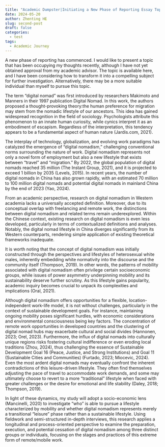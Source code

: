 ```yaml
---
title: "Academic Dumpster|Initiating a New Phase of Reporting Essay Topic"
date: 2024-05-20
author: Zhenting HE
slug: second-post
draft: false
categories:
  - test
tags:
  - Academic Journey
---
```


A new phase of reporting has commenced. I would like to present a topic that has been occupying my thoughts recently, although I have not yet obtained approval from my academic advisor. The topic is available here, and I have been considering how to transform it into a compelling subject for further investigation. Alternatively, there may be a more suitable individual than myself to pursue this topic.

The term “digital nomad” was first introduced by researchers Makimoto and Manners in their 1997 publication Digital Nomad. In this work, the authors proposed a thought-provoking theory:the human preference for migration may stem from the nomadic lifestyle of our ancestors. This idea has gained widespread recognition in the field of sociology. Psychologists attribute this phenomenon to an innate human curiosity, while cynics interpret it as an embodiment of escapism. Regardless of the interpretation, this tendency appears to be a fundamental aspect of human nature (Jardis.com, 2021).

The interplay of technology, globalization, and evolving work paradigms has catalyzed the emergence of “digital nomadism,” challenging conventional norms surrounding the nature of work. Digital nomadism represents not only a novel form of employment but also a new lifestyle that exists between “travel” and “migration.” By 2022, the global population of digital nomads reached 35 million (The Instant Group, 2021), and it is projected to exceed 1 billion by 2035 (Levels, 2015). In recent years, the number of digital nomads in China has also grown rapidly, with an estimated 70 million to 100 million digital nomads and potential digital nomads in mainland China by the end of 2023 (Yao, 2024).

From an academic perspective, research on digital nomadism in Western academia lacks a universally accepted definition. Moreover, due to its conceptual overlap with freelancing and remote work, the distinctions between digital nomadism and related terms remain underexplored. Within the Chinese context, existing research on digital nomadism is even less developed, particularly in terms of contextualized definitions and analyses. Notably, the digital nomad lifestyle in China diverges significantly from its Western counterparts, rendering simple application of existing theoretical frameworks inadequate.

It is worth noting that the concept of digital nomadism was initially constructed through the perspectives and lifestyles of heterosexual white males, inherently embedding white normativity into the discourse and the community itself (Thompson, 2019). In other words, the patterns of mobility associated with digital nomadism often privilege certain socioeconomic groups, while issues of power asymmetry underpinning mobility and its sustainability deserve further scrutiny. As this lifestyle gains popularity, academic inquiry becomes crucial to unpack its complexities and implications (Oral, 2021).

Although digital nomadism offers opportunities for a flexible, location-independent work-life model, it is not without challenges, particularly in the context of sustainable development goals. For instance, maintaining ongoing mobility poses significant hurdles, with economic considerations and environmental consciousness being key factors. The concentration of remote work opportunities in developed countries and the clustering of digital nomad hubs may exacerbate cultural and social divides (Hannonen, 2023; Orel, 2023). Furthermore, the influx of digital nomads into culturally unique regions risks fostering cultural indifference or even eroding local traditions (Zhou, 2024), thus challenging the essence of Sustainable Development Goal 16 (Peace, Justice, and Strong Institutions) and Goal 11 (Sustainable Cities and Communities) (Furtado, 2023; Miocevic, 2024). Even the most ardent digital nomads may eventually confront the inherent contradictions of this leisure-driven lifestyle. They often find themselves adjusting the pace of travel to accommodate work demands, and some may ultimately choose to revert to a more “traditional” lifestyle when faced with greater challenges or the desire for emotional and life stability (Daley, 2018; Thompson, 2019).

In light of these dynamics, my study will adopt a socio-economic lens (Mancinelli, 2020) to investigate “who” is able to pursue a lifestyle characterized by mobility and whether digital nomadism represents merely a transitional “leisure” phase rather than a sustainable lifestyle. Using fieldwork and semi-structured in-depth interviews, this research applies a longitudinal and process-oriented perspective to examine the preparation, execution, and potential cessation of digital nomadism among three distinct groups or individuals, focusing on the stages and practices of this extreme form of remote/mobile work.
